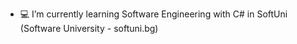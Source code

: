 
- 💻 I’m currently learning Software Engineering with C# in SoftUni (Software University - softuni.bg)

